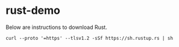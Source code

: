 # rust-demo
Below are instructions to download Rust.

```
curl --proto '=https' --tlsv1.2 -sSf https://sh.rustup.rs | sh
```


